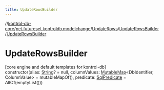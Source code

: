 ```yaml
---
title: UpdateRowsBuilder
---
```

//[kontrol-db-core](../../../../index.html)/[net.futureset.kontroldb.modelchange](../../index.html)/[UpdateRows](../index.html)/[UpdateRowsBuilder](index.html)/[UpdateRowsBuilder](-update-rows-builder.html)



# UpdateRowsBuilder



[core engine and default templates for kontrol-db]\
constructor(alias: [String](https://kotlinlang.org/api/latest/jvm/stdlib/kotlin/-string/index.html)? = null, columnValues: [MutableMap](https://kotlinlang.org/api/latest/jvm/stdlib/kotlin.collections/-mutable-map/index.html)&lt;DbIdentifier, ColumnValue&gt; = mutableMapOf(), predicate: [SqlPredicate](../../-sql-predicate/index.html) = AllOf(emptyList()))




